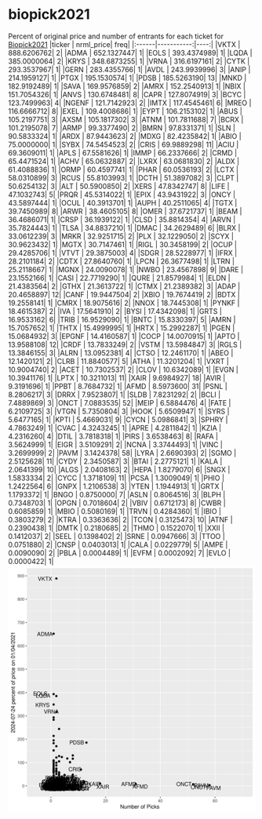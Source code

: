 # biopick2021
Percent of original price and number of entrants for each ticket for [Biopick2021](https://twitter.com/hashtag/Biopick2021)
|ticker |  nrml_price| freq|
|:------|-----------:|----:|
|VKTX   | 888.6206762|    2|
|ADMA   | 652.1327447|    1|
|EOLS   | 393.4374989|    1|
|LQDA   | 385.0000064|    2|
|KRYS   | 348.6873255|    1|
|VRNA   | 316.6197161|    2|
|CYTK   | 293.3537967|    1|
|GERN   | 283.4355766|    1|
|AVDL   | 243.9939996|    3|
|ANIP   | 214.1959127|    1|
|PTGX   | 195.1530574|    1|
|PDSB   | 185.5263190|   13|
|MNKD   | 182.9192489|    1|
|SAVA   | 169.9576859|    2|
|AMRX   | 152.2540913|    1|
|NBIX   | 151.7054326|    1|
|ANVS   | 130.6748481|    8|
|CAPR   | 127.8074919|    3|
|BCYC   | 123.7499963|    4|
|NGENF  | 121.7142923|    2|
|IMTX   | 117.4545461|    6|
|MREO   | 116.6666712|    8|
|EXEL   | 109.4008686|    1|
|EYPT   | 106.2153102|    1|
|ABUS   | 105.2197751|    3|
|AXSM   | 105.1817302|    3|
|ATNM   | 101.7811688|    7|
|BCRX   | 101.2195078|    7|
|ARMP   |  99.3377490|    2|
|BMRN   |  97.8331371|    1|
|SLN    |  90.5833324|    1|
|ARDX   |  87.9443623|    2|
|MDXG   |  82.4235842|    1|
|ABIO   |  75.0000000|    1|
|SYBX   |  74.5454523|    2|
|CRIS   |  69.9889298|   11|
|ACIU   |  69.3609011|    1|
|APLS   |  67.5581626|    1|
|IMMP   |  66.2337666|    2|
|CRMD   |  65.4471524|    1|
|ACHV   |  65.0632887|    2|
|LXRX   |  63.0681830|    2|
|ALDX   |  61.4088836|    1|
|ORMP   |  60.4597741|    1|
|PHAR   |  60.0536193|    2|
|LCTX   |  58.0310899|    3|
|RCUS   |  55.8103993|    1|
|DCTH   |  51.3897082|    3|
|CLPT   |  50.6254132|    3|
|ALT    |  50.5900850|    2|
|XERS   |  47.8342747|    8|
|LIFE   |  47.1032743|    5|
|PRQR   |  45.5314022|    1|
|EPIX   |  43.9431922|    3|
|ONCY   |  43.5897444|    1|
|OCUL   |  40.3913701|    1|
|AUPH   |  40.2511065|    4|
|TGTX   |  39.7450989|    8|
|ARWR   |  38.4605105|    8|
|OMER   |  37.6721737|    1|
|BEAM   |  36.4686071|    1|
|CRSP   |  36.1939122|    1|
|CLSD   |  35.8814354|    4|
|ARVN   |  35.7824443|    1|
|TLSA   |  34.8837210|    1|
|DMAC   |  34.2629489|    6|
|BLRX   |  33.0612239|    3|
|MRKR   |  32.9251715|    2|
|PLX    |  32.1229050|    2|
|SCYX   |  30.9623432|    1|
|MGTX   |  30.7147461|    1|
|RIGL   |  30.3458199|    2|
|OCUP   |  29.4285706|    1|
|VTVT   |  29.3875003|    4|
|SDGR   |  28.5228977|    1|
|IFRX   |  28.2101184|    2|
|CDTX   |  27.8640760|    1|
|LPCN   |  26.3677498|    1|
|LTRN   |  25.2118667|    1|
|MGNX   |  24.0090078|    1|
|NWBO   |  23.4567898|    9|
|DARE   |  23.1552166|    1|
|CASI   |  22.7719290|    1|
|QURE   |  21.8579984|    1|
|ELDN   |  21.4383564|    2|
|GTHX   |  21.3613722|    1|
|CTMX   |  21.2389382|    3|
|ADAP   |  20.4658897|   12|
|CANF   |  19.9447504|    2|
|XBIO   |  19.7674419|    2|
|BDTX   |  19.2558141|    1|
|CMRX   |  18.9075616|    2|
|NNOX   |  18.7445308|    1|
|PYNKF  |  18.4615387|    2|
|IVA    |  17.5641910|    2|
|BYSI   |  17.4342098|    1|
|GRTS   |  16.9533162|    6|
|TRIB   |  16.9529090|    1|
|BNTC   |  15.8330397|    5|
|AMRN   |  15.7057652|    1|
|THTX   |  15.4999995|    1|
|HRTX   |  15.2992287|    1|
|PGEN   |  15.0684932|    3|
|EPGNF  |  14.4160587|    1|
|COCP   |  14.0070915|    1|
|APTO   |  13.9588108|   12|
|CRDF   |  13.7833249|    2|
|VSTM   |  13.5984847|    3|
|RGLS   |  13.3846155|    3|
|ALRN   |  13.0952381|    4|
|CTSO   |  12.2461170|    1|
|ABEO   |  12.1420121|    2|
|CLRB   |  11.8840577|    5|
|ATHA   |  11.3201204|    1|
|VXRT   |  10.9004740|    2|
|ACET   |  10.7302537|    2|
|CLOV   |  10.6342089|    1|
|EVGN   |  10.3941176|    1|
|LPTX   |  10.3211013|   11|
|XAIR   |   9.6984927|   18|
|AVIR   |   9.3191696|    1|
|PPBT   |   8.7684732|    1|
|AFMD   |   8.5973600|   31|
|PSNL   |   8.2806217|    3|
|DRRX   |   7.9523807|    1|
|SLDB   |   7.8231292|    2|
|BCLI   |   7.4889869|    3|
|ONCT   |   7.0883535|   52|
|MEIP   |   6.5884476|    4|
|FATE   |   6.2109725|    3|
|VTGN   |   5.7350804|    3|
|HOOK   |   5.6509947|    1|
|SYRS   |   5.6477165|    1|
|KPTI   |   5.4669031|    9|
|CYCN   |   5.0986841|    3|
|SPHRY  |   4.7863249|    1|
|CVAC   |   4.3243245|    1|
|APRE   |   4.2811842|    1|
|KZIA   |   4.2316260|    4|
|DTIL   |   3.7818318|    1|
|PIRS   |   3.6538463|    8|
|RAFA   |   3.5624999|    1|
|EIGR   |   3.5109291|    2|
|NCNA   |   3.3744493|    1|
|VINC   |   3.2699999|    2|
|PAVM   |   3.1424378|   58|
|LYRA   |   2.6690393|    2|
|SGMO   |   2.5125628|   11|
|CYDY   |   2.3450587|    3|
|BTAI   |   2.2775121|    1|
|KALA   |   2.0641399|   10|
|ALGS   |   2.0408163|    2|
|HEPA   |   1.8279070|    6|
|SNGX   |   1.5833334|    2|
|CYCC   |   1.3718109|   11|
|PCSA   |   1.3009049|    1|
|PHIO   |   1.2422564|    6|
|GNPX   |   1.2106538|    3|
|YTEN   |   1.1944913|    1|
|GRTX   |   1.1793372|    1|
|BNGO   |   0.8750000|    7|
|ASLN   |   0.8064516|    3|
|BLPH   |   0.7348703|    1|
|OPGN   |   0.7018604|    2|
|VBIV   |   0.6712173|    8|
|CWBR   |   0.6085859|    1|
|MBIO   |   0.5080169|    1|
|TRVN   |   0.4284360|    1|
|IBIO   |   0.3803279|    2|
|KTRA   |   0.3363636|    2|
|TCON   |   0.3125473|   10|
|ATNF   |   0.2390438|    1|
|DMTK   |   0.2180685|    2|
|THMO   |   0.1522070|    1|
|XXII   |   0.1412037|    2|
|SEEL   |   0.1398402|    2|
|SRNE   |   0.0947666|    3|
|TTOO   |   0.0751880|    2|
|CNSP   |   0.0403013|    1|
|CALA   |   0.0229779|    5|
|AMPE   |   0.0090090|    2|
|PBLA   |   0.0004489|    1|
|EVFM   |   0.0002092|    7|
|EVLO   |   0.0000422|    1|
![retvspicks](biopicks.png?raw=true)
